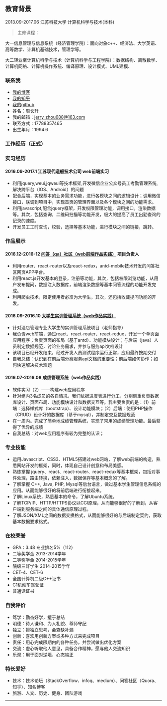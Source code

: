 
## 教育背景
   2013.09-2017.06              江苏科技大学         计算机科学与技术(本科)

   >主修课程：
   
   大一信息管理与信息系统（经济管理学院）：面向对象c++、经济法、大学英语、高等数学、计算机基础技术，管理学等。
   
   大二转业至计算机科学与技术（计算机科学与工程学院）：数据结构、离散数学、计算机网络、计算机操作系统、编译原理、设计模式、UML建模、  

### 联系我
- [我的博客][oschina]
- [我的知乎][zhihu]
- [我的github][github]
- 姓名：周长升     
- 我的邮箱：jerry_zhou688@163.com
- 联系方式：17788357465
- 出生年月：1994.6

### 工作经历（正式）

### 实习经历
#### 2016.09-2017.1       江苏现代造船技术公司            web前端实习
- 利用jquery,weui,jqweui等技术框架,开发微信企业公众号员工考勤管理系统,解决跨平台（IOS、Android）的问题
- 配合后端，实现基本的业务需求功能，进行各模块之间的逻辑设计；调用微信接口，联调到项目中，实现首页的管理界面以及各个模块之间的功能需求。
- 利用javascript,配合jquery框架，开发权限管理功能，调用接口，渲染数据等。其次，包括查询，二维码扫描等功能开发，极大的提高了员工出勤查询的记录的速度。
- 开发员工工时查询，校验，选择等基本功能，进行模块之间的链接，跳转。

### 作品展示

#### 2016.12-2016-12     [问答（qa）社区（web前端作品实践）][qa]              项目负责人
- 利用router、react-router以及react-redux，antd-mobile技术开发的问答社区网页APP平台。
- 利用react.js开发基本的登录，注册等功能，其次，包括权限浏览功能，从用户发布提问，数据注入数据库，前端渲染数据等基本问答流程的功能开发完成。
- 利用爬虫技术，限定使用者必须为大学生，其次，还包括收藏提问功能的开发。

#### 2016.09-2016.10     [大学生实训管理系统（web作品实践）][shixun]
- 针对酒店管理专业大学生的实训管理系统项目（老师指导）
- 我负责web前端，通过react、react-router、react-redux，开发一个单页面应用程序；负责页面的布局（基于antd）、功能模块设计；与后端（java）人员制定数据规范，讨论业务需求，并参与服务api文档设计
- 该项目已经开发结束，经过开发人员测试程序运行正常，应用最终按期交付
- 自我总结：认识到在前后端分离服务api文档的重要性；前后端如何协作；如何快速解决技术难题

#### 2016.07-2016.08     成绩管理系统（web作品实践）
- 软件实习（2）——构建web应用程序
- 针对组内3名成员的各自情况，我们依据进度表进行分工，分别侧重负责数据库设计、页面布局、功能模块设计和数据交互等。我主要负责的是：（1）前端：选择样式库（bootstrap）、设计功能模块；（2）后端：使用PHP操作（CRUD）设计好的数据库（基于mysql），并制定交互数据规范
- 在一周内。完成了简单地成绩管理系统，实现了常用的成绩管理功能。最后获得了优异的成绩
- 自我总结：对web应用程序有较为完整的认识；

### 专业技能

- 运用Javascript、CSS3、HTML5搭建过web网站，了解web前端的构造，熟悉网站开发的框架，同时，体现自己设计创意和布局美感。
- 熟练掌握 jquery、react、react-router、react-redux等基本框架，包括对事件处理，路由转换，依赖注入，数据保存等基本概念的了解。
- 了解掌握 C++, Java, PHP, Mysql等后台语言，做过基本学生管理信息系统的应用。从而能够很好的将前后端进行衔接起来。
- 了解Linux系统，熟悉基本的命令，了解Ubuntu系统。
- 了解TCP/IP、HTTP/HTTPS协议以CGI原理，从而能够很好的了解到，从客户端到服务端之间的具体通信原理过程。
- 了解JSON/XML之间的数据交换格式，从而能够很好的与后端制定契约，获取基本数据要求格式。

### 在校荣誉

-  GPA：3.48                        专业排名5%（112）
-  二等奖学金                       2013-2014学年
-  二等奖学金                       2014-2015学年
-  院级三好学生                     2014-2015学年
-  CET-4、CET-6
-  全国计算机二级C++证书
-  C1机动车驾驶证
-  普通话证书


### 自我评价
- 笃学：勤奋好学，擅于总结
- 明德：待人谦和、为人礼貌、尊师守纪
- 独立：擅独立思考，会查缺补漏
- 创新：喜欢用创新方案或多种方式来完成项目
- 责任：用心完成限期内的各种任务，并尝试做出优化方案
- 交流：虚心听取他人意见，具备合作精神，愿与他人交流知识
- 乐观：用于面对逆境，心态端正

### 特长爱好
* 技术：技术论坛（StackOverflow、infoq、medium）、问答社区（Quora、知乎）、知名博客
* 旅游、人文、历史、健身、团队游戏

*******************
[oschina]:https://my.oschina.net/u/3115945/blog "我的博客"
[zhihu]:https://www.zhihu.com/people/jerry_zhou "我的知乎，欢迎关注"
[shixun]:https://github.com/zhouchangsheng/shixun "实训管理系统"
[github]:https://github.com/zhouchangsheng
[qa]:https://github.com/zhouchangsheng/qa "简单的问答社区"
